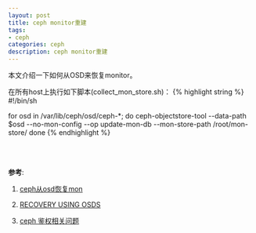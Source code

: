 ```yaml
---
layout: post
title: ceph monitor重建
tags:
- ceph
categories: ceph
description: ceph monitor重建
---
```



本文介绍一下如何从OSD来恢复monitor。

<!-- more -->


在所有host上执行如下脚本(collect_mon_store.sh)：
{% highlight string %}
#!/bin/sh

for osd in /var/lib/ceph/osd/ceph-*; do
  ceph-objectstore-tool --data-path $osd --no-mon-config --op update-mon-db --mon-store-path /root/mon-store/
done
{% endhighlight %}



<br />
<br />

**参考**:

1. [ceph从osd恢复mon](https://blog.csdn.net/qq_23929673/article/details/98176377)

2. [RECOVERY USING OSDS](https://docs.ceph.com/docs/master/rados/troubleshooting/troubleshooting-mon/)

3. [ceph 鉴权相关问题](https://www.cnblogs.com/yajun2019/p/11635906.html)

<br />
<br />
<br />

